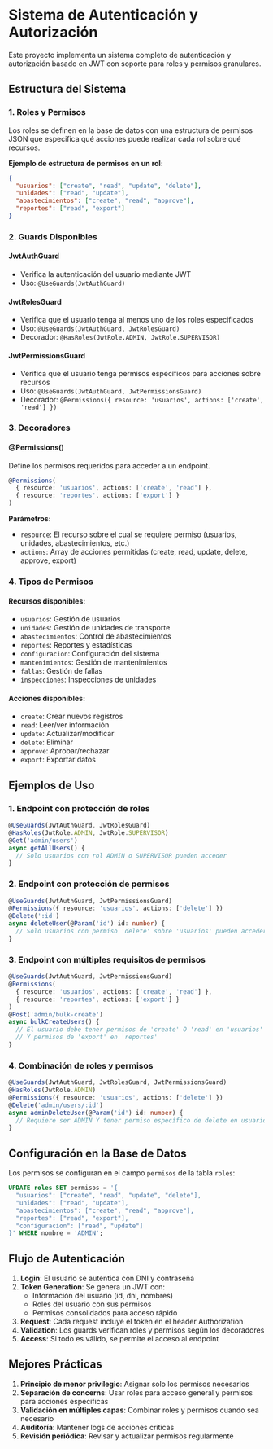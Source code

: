 # Sistema de Autenticación y Autorización

Este proyecto implementa un sistema completo de autenticación y autorización basado en JWT con soporte para roles y permisos granulares.

## Estructura del Sistema

### 1. Roles y Permisos

Los roles se definen en la base de datos con una estructura de permisos JSON que especifica qué acciones puede realizar cada rol sobre qué recursos.

**Ejemplo de estructura de permisos en un rol:**
```json
{
  "usuarios": ["create", "read", "update", "delete"],
  "unidades": ["read", "update"],
  "abastecimientos": ["create", "read", "approve"],
  "reportes": ["read", "export"]
}
```

### 2. Guards Disponibles

#### JwtAuthGuard
- Verifica la autenticación del usuario mediante JWT
- Uso: `@UseGuards(JwtAuthGuard)`

#### JwtRolesGuard
- Verifica que el usuario tenga al menos uno de los roles especificados
- Uso: `@UseGuards(JwtAuthGuard, JwtRolesGuard)`
- Decorador: `@HasRoles(JwtRole.ADMIN, JwtRole.SUPERVISOR)`

#### JwtPermissionsGuard
- Verifica que el usuario tenga permisos específicos para acciones sobre recursos
- Uso: `@UseGuards(JwtAuthGuard, JwtPermissionsGuard)`
- Decorador: `@Permissions({ resource: 'usuarios', actions: ['create', 'read'] })`

### 3. Decoradores

#### @Permissions()
Define los permisos requeridos para acceder a un endpoint.

```typescript
@Permissions(
  { resource: 'usuarios', actions: ['create', 'read'] },
  { resource: 'reportes', actions: ['export'] }
)
```

**Parámetros:**
- `resource`: El recurso sobre el cual se requiere permiso (usuarios, unidades, abastecimientos, etc.)
- `actions`: Array de acciones permitidas (create, read, update, delete, approve, export)

### 4. Tipos de Permisos

#### Recursos disponibles:
- `usuarios`: Gestión de usuarios
- `unidades`: Gestión de unidades de transporte
- `abastecimientos`: Control de abastecimientos
- `reportes`: Reportes y estadísticas
- `configuracion`: Configuración del sistema
- `mantenimientos`: Gestión de mantenimientos
- `fallas`: Gestión de fallas
- `inspecciones`: Inspecciones de unidades

#### Acciones disponibles:
- `create`: Crear nuevos registros
- `read`: Leer/ver información
- `update`: Actualizar/modificar
- `delete`: Eliminar
- `approve`: Aprobar/rechazar
- `export`: Exportar datos

## Ejemplos de Uso

### 1. Endpoint con protección de roles
```typescript
@UseGuards(JwtAuthGuard, JwtRolesGuard)
@HasRoles(JwtRole.ADMIN, JwtRole.SUPERVISOR)
@Get('admin/users')
async getAllUsers() {
  // Solo usuarios con rol ADMIN o SUPERVISOR pueden acceder
}
```

### 2. Endpoint con protección de permisos
```typescript
@UseGuards(JwtAuthGuard, JwtPermissionsGuard)
@Permissions({ resource: 'usuarios', actions: ['delete'] })
@Delete(':id')
async deleteUser(@Param('id') id: number) {
  // Solo usuarios con permiso 'delete' sobre 'usuarios' pueden acceder
}
```

### 3. Endpoint con múltiples requisitos de permisos
```typescript
@UseGuards(JwtAuthGuard, JwtPermissionsGuard)
@Permissions(
  { resource: 'usuarios', actions: ['create', 'read'] },
  { resource: 'reportes', actions: ['export'] }
)
@Post('admin/bulk-create')
async bulkCreateUsers() {
  // El usuario debe tener permisos de 'create' O 'read' en 'usuarios'
  // Y permisos de 'export' en 'reportes'
}
```

### 4. Combinación de roles y permisos
```typescript
@UseGuards(JwtAuthGuard, JwtRolesGuard, JwtPermissionsGuard)
@HasRoles(JwtRole.ADMIN)
@Permissions({ resource: 'usuarios', actions: ['delete'] })
@Delete('admin/users/:id')
async adminDeleteUser(@Param('id') id: number) {
  // Requiere ser ADMIN Y tener permiso específico de delete en usuarios
}
```

## Configuración en la Base de Datos

Los permisos se configuran en el campo `permisos` de la tabla `roles`:

```sql
UPDATE roles SET permisos = '{
  "usuarios": ["create", "read", "update", "delete"],
  "unidades": ["read", "update"],
  "abastecimientos": ["create", "read", "approve"],
  "reportes": ["read", "export"],
  "configuracion": ["read", "update"]
}' WHERE nombre = 'ADMIN';
```

## Flujo de Autenticación

1. **Login**: El usuario se autentica con DNI y contraseña
2. **Token Generation**: Se genera un JWT con:
   - Información del usuario (id, dni, nombres)
   - Roles del usuario con sus permisos
   - Permisos consolidados para acceso rápido
3. **Request**: Cada request incluye el token en el header Authorization
4. **Validation**: Los guards verifican roles y permisos según los decoradores
5. **Access**: Si todo es válido, se permite el acceso al endpoint

## Mejores Prácticas

1. **Principio de menor privilegio**: Asignar solo los permisos necesarios
2. **Separación de concerns**: Usar roles para acceso general y permisos para acciones específicas
3. **Validación en múltiples capas**: Combinar roles y permisos cuando sea necesario
4. **Auditoría**: Mantener logs de acciones críticas
5. **Revisión periódica**: Revisar y actualizar permisos regularmente